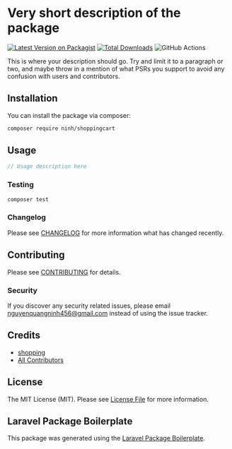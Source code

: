# Very short description of the package

[![Latest Version on Packagist](https://img.shields.io/packagist/v/ninh/shoppingcart.svg?style=flat-square)](https://packagist.org/packages/ninh/shoppingcart)
[![Total Downloads](https://img.shields.io/packagist/dt/ninh/shoppingcart.svg?style=flat-square)](https://packagist.org/packages/ninh/shoppingcart)
![GitHub Actions](https://github.com/ninh/shoppingcart/actions/workflows/main.yml/badge.svg)

This is where your description should go. Try and limit it to a paragraph or two, and maybe throw in a mention of what PSRs you support to avoid any confusion with users and contributors.

## Installation

You can install the package via composer:

```bash
composer require ninh/shoppingcart
```

## Usage

```php
// Usage description here
```

### Testing

```bash
composer test
```

### Changelog

Please see [CHANGELOG](CHANGELOG.md) for more information what has changed recently.

## Contributing

Please see [CONTRIBUTING](CONTRIBUTING.md) for details.

### Security

If you discover any security related issues, please email nguyenquangninh456@gmail.com instead of using the issue tracker.

## Credits

-   [shopping](https://github.com/ninh)
-   [All Contributors](../../contributors)

## License

The MIT License (MIT). Please see [License File](LICENSE.md) for more information.

## Laravel Package Boilerplate

This package was generated using the [Laravel Package Boilerplate](https://laravelpackageboilerplate.com).
